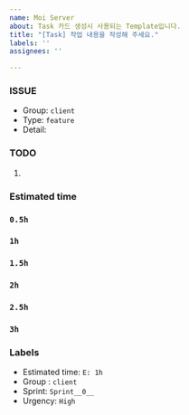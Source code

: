 ```yaml
---
name: Moi Server
about: Task 카드 생성시 사용되는 Template입니다.
title: "[Task] 작업 내용을 작성해 주세요."
labels: ''
assignees: ''

---
```


### ISSUE
- Group:  `client`
- Type: `feature`
- Detail: 

### TODO
1. 

### Estimated time
### `0.5h`
### `1h`
### `1.5h`
### `2h`
### `2.5h`
### `3h`

### Labels
- Estimated time: `E: 1h`
- Group : `client`
- Sprint: `Sprint__0__`
- Urgency: `High`
